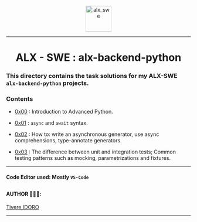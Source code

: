 <p align="center">
    <img align="center" src="https://github.com/tivereidoro/assets/assets/105525310/8d298662-9874-46b0-aabc-54f837bcc6a4" alt="alx_swe" width="70"  height="70"/>
</p>

---

<div align="center">

# ALX - SWE : alx-backend-python
</div>

### This directory contains the task solutions for my ALX-SWE `alx-backend-python` projects.

### Contents

- [0x00](./0x00-python_variable_annotations) : Introduction to Advanced Python.

- [0x01](./0x01-python_async_function) : `async` and `await` syntax.
- [0x02](./0x02-python_async_comprehension) : How to: write an asynchronous generator, use async comprehensions, type-annotate generators.
- [0x03](./0x03-Unittests_and_integration_tests) : The difference between unit and integration tests; Common testing patterns such as mocking, parametrizations and fixtures.

---

#### Code Editor used: Mostly `VS-Code`
##
#### AUTHOR 👨🏽‍💻:
[Tivere IDORO](https://github.com/tivereidoro)
<hr>